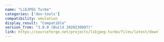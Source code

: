 ```yaml
---
name: "LibJPEG Turbo"
categories: ['dev-tools']
compatibility: emulation
display_result: "Compatible"
version_from: "3.0.0 (Build 2020230807)"
link: https://sourceforge.net/projects/libjpeg-turbo/files/latest/download
---
```


